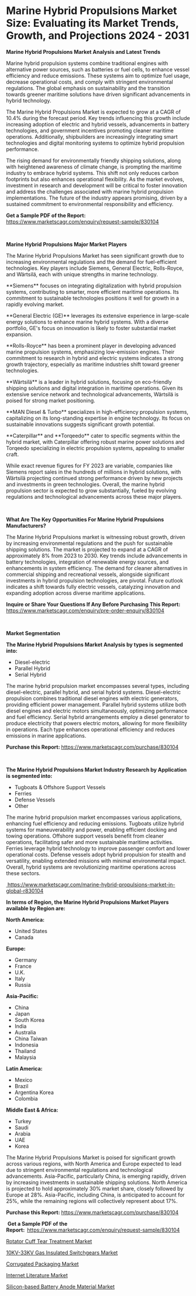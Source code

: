 <p><h1>Marine Hybrid Propulsions Market Size: Evaluating its Market Trends, Growth, and Projections 2024 - 2031</h1></p><p><strong>Marine Hybrid Propulsions Market Analysis and Latest Trends</strong></p>
<p><p>Marine hybrid propulsion systems combine traditional engines with alternative power sources, such as batteries or fuel cells, to enhance vessel efficiency and reduce emissions. These systems aim to optimize fuel usage, decrease operational costs, and comply with stringent environmental regulations. The global emphasis on sustainability and the transition towards greener maritime solutions have driven significant advancements in hybrid technology.</p><p>The Marine Hybrid Propulsions Market is expected to grow at a CAGR of 10.4% during the forecast period. Key trends influencing this growth include increasing adoption of electric and hybrid vessels, advancements in battery technologies, and government incentives promoting cleaner maritime operations. Additionally, shipbuilders are increasingly integrating smart technologies and digital monitoring systems to optimize hybrid propulsion performance. </p><p>The rising demand for environmentally friendly shipping solutions, along with heightened awareness of climate change, is prompting the maritime industry to embrace hybrid systems. This shift not only reduces carbon footprints but also enhances operational flexibility. As the market evolves, investment in research and development will be critical to foster innovation and address the challenges associated with marine hybrid propulsion implementations. The future of the industry appears promising, driven by a sustained commitment to environmental responsibility and efficiency.</p></p>
<p><strong>Get a Sample PDF of the Report:&nbsp;</strong> <a href="https://www.marketscagr.com/enquiry/request-sample/830104?utm_campaign=1179&utm_medium=2&utm_source=Github&utm_content=ia&utm_term=08102024&utm_id=marine-hybrid-propulsions">https://www.marketscagr.com/enquiry/request-sample/830104</a></p>
<p>&nbsp;</p>
<p><strong>Marine Hybrid Propulsions Major Market Players</strong></p>
<p><p>The Marine Hybrid Propulsions Market has seen significant growth due to increasing environmental regulations and the demand for fuel-efficient technologies. Key players include Siemens, General Electric, Rolls-Royce, and Wärtsilä, each with unique strengths in marine technology.</p><p>**Siemens** focuses on integrating digitalization with hybrid propulsion systems, contributing to smarter, more efficient maritime operations. Its commitment to sustainable technologies positions it well for growth in a rapidly evolving market.</p><p>**General Electric (GE)** leverages its extensive experience in large-scale energy solutions to enhance marine hybrid systems. With a diverse portfolio, GE's focus on innovation is likely to foster substantial market expansion.</p><p>**Rolls-Royce** has been a prominent player in developing advanced marine propulsion systems, emphasizing low-emission engines. Their commitment to research in hybrid and electric systems indicates a strong growth trajectory, especially as maritime industries shift toward greener technologies.</p><p>**Wärtsilä** is a leader in hybrid solutions, focusing on eco-friendly shipping solutions and digital integration in maritime operations. Given its extensive service network and technological advancements, Wärtsilä is poised for strong market positioning.</p><p>**MAN Diesel & Turbo** specializes in high-efficiency propulsion systems, capitalizing on its long-standing expertise in engine technology. Its focus on sustainable innovations suggests significant growth potential.</p><p>**Caterpillar** and **Torqeedo** cater to specific segments within the hybrid market, with Caterpillar offering robust marine power solutions and Torqeedo specializing in electric propulsion systems, appealing to smaller craft.</p><p>While exact revenue figures for FY 2023 are variable, companies like Siemens report sales in the hundreds of millions in hybrid solutions, with Wärtsilä projecting continued strong performance driven by new projects and investments in green technologies. Overall, the marine hybrid propulsion sector is expected to grow substantially, fueled by evolving regulations and technological advancements across these major players.</p></p>
<p>&nbsp;</p>
<p><strong>What Are The Key Opportunities For Marine Hybrid Propulsions Manufacturers?</strong></p>
<p><p>The Marine Hybrid Propulsions market is witnessing robust growth, driven by increasing environmental regulations and the push for sustainable shipping solutions. The market is projected to expand at a CAGR of approximately 8% from 2023 to 2030. Key trends include advancements in battery technologies, integration of renewable energy sources, and enhancements in system efficiency. The demand for cleaner alternatives in commercial shipping and recreational vessels, alongside significant investments in hybrid propulsion technologies, are pivotal. Future outlook indicates a shift towards fully electric vessels, catalyzing innovation and expanding adoption across diverse maritime applications.</p></p>
<p><strong>Inquire or Share Your Questions If Any Before Purchasing This Report:</strong> <a href="https://www.marketscagr.com/enquiry/pre-order-enquiry/830104?utm_campaign=1179&utm_medium=2&utm_source=Github&utm_content=ia&utm_term=08102024&utm_id=marine-hybrid-propulsions">https://www.marketscagr.com/enquiry/pre-order-enquiry/830104</a></p>
<p>&nbsp;</p>
<p><strong>Market Segmentation</strong></p>
<p><strong>The Marine Hybrid Propulsions Market Analysis by types is segmented into:</strong></p>
<p><ul><li>Diesel-electric</li><li>Parallel Hybrid</li><li>Serial Hybrid</li></ul></p>
<p><p>The marine hybrid propulsion market encompasses several types, including diesel-electric, parallel hybrid, and serial hybrid systems. Diesel-electric propulsion combines traditional diesel engines with electric generators, providing efficient power management. Parallel hybrid systems utilize both diesel engines and electric motors simultaneously, optimizing performance and fuel efficiency. Serial hybrid arrangements employ a diesel generator to produce electricity that powers electric motors, allowing for more flexibility in operations. Each type enhances operational efficiency and reduces emissions in marine applications.</p></p>
<p><strong>Purchase this Report:&nbsp;</strong><a href="https://www.marketscagr.com/purchase/830104?utm_campaign=1179&utm_medium=2&utm_source=Github&utm_content=ia&utm_term=08102024&utm_id=marine-hybrid-propulsions">https://www.marketscagr.com/purchase/830104</a></p>
<p>&nbsp;</p>
<p><strong>The Marine Hybrid Propulsions Market Industry Research by Application is segmented into:</strong></p>
<p><ul><li>Tugboats & Offshore Support Vessels</li><li>Ferries</li><li>Defense Vessels</li><li>Other</li></ul></p>
<p><p>The marine hybrid propulsion market encompasses various applications, enhancing fuel efficiency and reducing emissions. Tugboats utilize hybrid systems for maneuverability and power, enabling efficient docking and towing operations. Offshore support vessels benefit from cleaner operations, facilitating safer and more sustainable maritime activities. Ferries leverage hybrid technology to improve passenger comfort and lower operational costs. Defense vessels adopt hybrid propulsion for stealth and versatility, enabling extended missions with minimal environmental impact. Overall, hybrid systems are revolutionizing maritime operations across these sectors.</p></p>
<p><a href="https://www.marketscagr.com/marine-hybrid-propulsions-market-in-global-r830104?utm_campaign=1179&utm_medium=2&utm_source=Github&utm_content=ia&utm_term=08102024&utm_id=marine-hybrid-propulsions">&nbsp;https://www.marketscagr.com/marine-hybrid-propulsions-market-in-global-r830104</a></p>
<p><strong>In terms of Region, the Marine Hybrid Propulsions Market Players available by Region are:</strong></p>
<p>
    <p> <strong> North America: </strong>
        <ul>
            <li>United States</li>
            <li>Canada</li>
        </ul>
        </p> 
    <p> <strong> Europe: </strong>
        <ul>
            <li>Germany</li>
            <li>France</li>
            <li>U.K.</li>
            <li>Italy</li>
            <li>Russia</li>
        </ul>
        </p> 
    <p> <strong> Asia-Pacific: </strong>
        <ul>
            <li>China</li>
            <li>Japan</li>
            <li>South Korea</li>
            <li>India</li>
            <li>Australia</li>
            <li>China Taiwan</li>
            <li>Indonesia</li>
            <li>Thailand</li>
            <li>Malaysia</li>
        </ul>
        </p> 
    <p> <strong> Latin America: </strong>
        <ul>
            <li>Mexico</li>
            <li>Brazil</li>
            <li>Argentina Korea</li>
            <li>Colombia</li>
        </ul>
        </p> 
    <p> <strong> Middle East & Africa: </strong>
        <ul>
            <li>Turkey</li>
            <li>Saudi</li>
            <li>Arabia</li>
            <li>UAE</li>
            <li>Korea</li>
        </ul>
    </p>
    </p>
<p><p>The Marine Hybrid Propulsions Market is poised for significant growth across various regions, with North America and Europe expected to lead due to stringent environmental regulations and technological advancements. Asia-Pacific, particularly China, is emerging rapidly, driven by increasing investments in sustainable shipping solutions. North America is projected to hold approximately 30% market share, closely followed by Europe at 28%. Asia-Pacific, including China, is anticipated to account for 25%, while the remaining regions will collectively represent about 17%.</p></p>
<p><strong>Purchase this Report: </strong><a href="https://www.marketscagr.com/purchase/830104?utm_campaign=1179&utm_medium=2&utm_source=Github&utm_content=ia&utm_term=08102024&utm_id=marine-hybrid-propulsions">https://www.marketscagr.com/purchase/830104</a></p>
<p>&nbsp;<strong>Get a Sample PDF of the Report:&nbsp;&nbsp;</strong><a href="https://www.marketscagr.com/enquiry/request-sample/830104?utm_campaign=1179&utm_medium=2&utm_source=Github&utm_content=ia&utm_term=08102024&utm_id=marine-hybrid-propulsions">https://www.marketscagr.com/enquiry/request-sample/830104</a></p>
<p><strong></strong></p>
<p><p><a href="https://www.linkedin.com/pulse/investment-opportunities-rotator-cuff-tear-treatment-sector-wdtef?utm_campaign=1179&utm_medium=2&utm_source=Github&utm_content=ia&utm_term=08102024&utm_id=marine-hybrid-propulsions">Rotator Cuff Tear Treatment Market</a></p><p><a href="https://issuu.com/reportprime-2/docs/10kv-33kv-gas-insulated-switchgears_d39c241289b9eb?utm_campaign=1179&utm_medium=2&utm_source=Github&utm_content=ia&utm_term=08102024&utm_id=marine-hybrid-propulsions">10KV-33KV Gas Insulated Switchgears Market</a></p><p><a href="https://www.linkedin.com/pulse/corrugated-packaging-market-forecasts-trends-impact-analysis-gkuxf?utm_campaign=1179&utm_medium=2&utm_source=Github&utm_content=ia&utm_term=08102024&utm_id=marine-hybrid-propulsions">Corrugated Packaging Market</a></p><p><a href="https://www.linkedin.com/pulse/insights-internet-literature-industry-market-financial-status-x0mgf?utm_campaign=1179&utm_medium=2&utm_source=Github&utm_content=ia&utm_term=08102024&utm_id=marine-hybrid-propulsions">Internet Literature Market</a></p><p><a href="https://issuu.com/reportprime-2/docs/silicon-based-battery-anode-materia_c96b667b2c1156?utm_campaign=1179&utm_medium=2&utm_source=Github&utm_content=ia&utm_term=08102024&utm_id=marine-hybrid-propulsions">Silicon-based Battery Anode Material Market</a></p></p>